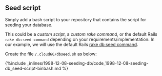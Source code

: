 <!-- post: -->


## Seed script

Simply add a bash script to your repository that contains the script for seeding your database.

This could be a *custom script*, a *custom rake command*, or the default Rails `rake db:seed command` depending on your requirements/implementation. 
In our example, we will use the default Rails [rake db:seed command](http://edgeguides.rubyonrails.org/migrations.html#migrations-and-seed-data). 

Create the file `/.cloud66/dbseed.sh` as below:



{%include _inlines/1998-12-08-seeding-db/code_1998-12-08-seeding-db_seed-script-binbash.md %}




